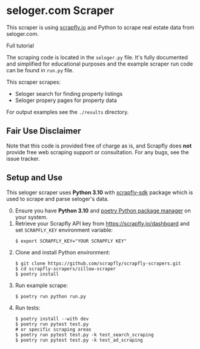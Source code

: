 # seloger.com Scraper

This scraper is using [scrapfly.io](https://scrapfly.io/) and Python to scrape real estate data from seloger.com. 

Full tutorial 

The scraping code is located in the `seloger.py` file. It's fully documented and simplified for educational purposes and the example scraper run code can be found in `run.py` file.

This scraper scrapes:
- Seloger search for finding property listings
- Seloger propery pages for property data

For output examples see the `./results` directory.

## Fair Use Disclaimer

Note that this code is provided free of charge as is, and Scrapfly does __not__ provide free web scraping support or consultation. For any bugs, see the issue tracker.

## Setup and Use

This seloger scraper uses __Python 3.10__ with [scrapfly-sdk](https://pypi.org/project/scrapfly-sdk/) package which is used to scrape and parse seloger's data.

0. Ensure you have __Python 3.10__ and [poetry Python package manager](https://python-poetry.org/docs/#installation) on your system.
1. Retrieve your Scrapfly API key from <https://scrapfly.io/dashboard> and set `SCRAPFLY_KEY` environment variable:
    ```shell
    $ export SCRAPFLY_KEY="YOUR SCRAPFLY KEY"
    ```
2. Clone and install Python environment:
    ```shell
    $ git clone https://github.com/scrapfly/scrapfly-scrapers.git
    $ cd scrapfly-scrapers/zillow-scraper
    $ poetry install
    ```
3. Run example scrape:
    ```shell
    $ poetry run python run.py
    ```
4. Run tests:
    ```shell
    $ poetry install --with dev
    $ poetry run pytest test.py
    # or specific scraping areas
    $ poetry run pytest test.py -k test_search_scraping
    $ poetry run pytest test.py -k test_ad_scraping
    ```